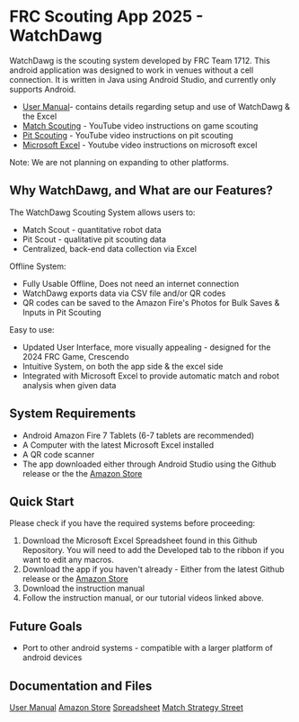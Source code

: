 # FRC Scouting App 2025 - WatchDawg

WatchDawg is the scouting system developed by FRC Team 1712. This android application was designed to work in venues without a cell connection.
It is written in Java using Android Studio, and currently only supports Android.

* [User Manual](https://drive.google.com/file/d/12SfmIfrE4jO-iXsUcxjxSocopkPntey1/view?usp=sharing)- contains details regarding setup and use of WatchDawg & the Excel
* [Match Scouting](https://www.youtube.com/watch?v=22WRLwfsiaw) - YouTube video instructions on game scouting
* [Pit Scouting](https://www.youtube.com/watch?v=MEn6Ywp-T_4) - YouTube video instructions on pit scouting
* [Microsoft Excel](https://www.youtube.com/watch?v=07z0OlxK7lk) - Youtube video instructions on microsoft excel

Note: We are not planning on expanding to other platforms.

## Why WatchDawg, and What are our Features?

The WatchDawg Scouting System allows users to:
* Match Scout - quantitative robot data
* Pit Scout - qualitative pit scouting data
* Centralized, back-end data collection via Excel 

Offline System:
* Fully Usable Offline, Does not need an internet connection
* WatchDawg exports data via CSV file and/or QR codes
* QR codes can be saved to the Amazon Fire's Photos for Bulk Saves & Inputs in Pit Scouting

Easy to use:
* Updated User Interface, more visually appealing - designed for the 2024 FRC Game, Crescendo
* Intuitive System, on both the app side & the excel side 
* Integrated with Microsoft Excel to provide automatic match and robot analysis when given data

## System Requirements
* Android Amazon Fire 7 Tablets (6-7 tablets are recommended)
* A Computer with the latest Microsoft Excel installed
* A QR code scanner
* The app downloaded either through Android Studio using the Github release or the the [Amazon Store](https://www.amazon.com/Dawgma-Robotics-WatchDawg/dp/B09VMZZ6FL/ref=sr_1_1?crid=1M5AJ6OLUHUHI&dib=eyJ2IjoiMSJ9.FWtmlrZb8Pfb5iJGDl6BCA.bLqnhWX1Y6KV4uc8-tsAE0UCfR4dc8H-o6jIqZMJNhE&dib_tag=se&keywords=watchdawg&qid=1708785480&s=mobile-apps&sprefix=%2Cmobile-apps%2C292&sr=1-1)


## Quick Start 
Please check if you have the required systems before proceeding:

1. Download the Microsoft Excel Spreadsheet found in this Github Repository. You will need to add the Developed tab to the ribbon if you want to edit any macros.
2. Download the app if you haven't already - Either from the latest Github release or the [Amazon Store](https://www.amazon.com/Dawgma-Robotics-WatchDawg/dp/B09VMZZ6FL/ref=sr_1_1?crid=1M5AJ6OLUHUHI&dib=eyJ2IjoiMSJ9.FWtmlrZb8Pfb5iJGDl6BCA.bLqnhWX1Y6KV4uc8-tsAE0UCfR4dc8H-o6jIqZMJNhE&dib_tag=se&keywords=watchdawg&qid=1708785480&s=mobile-apps&sprefix=%2Cmobile-apps%2C292&sr=1-1)
3. Download the instruction manual 
4. Follow the instruction manual, or our tutorial videos linked above.

## Future Goals
* Port to other android systems - compatible with a larger platform of android devices

## Documentation and Files

[User Manual](https://github.com/Dawgma-1712/Watchdawg-2025/blob/dfff205b0eb28a5d533d199fee723d55e7c87438/2025%20Dawgma%20Scouting%20User%20Manual.pdf)
[Amazon Store](https://www.amazon.com/Dawgma-Robotics-WatchDawg/dp/B09VMZZ6FL/ref=sr_1_1?crid=1M5AJ6OLUHUHI&dib=eyJ2IjoiMSJ9.FWtmlrZb8Pfb5iJGDl6BCA.bLqnhWX1Y6KV4uc8-tsAE0UCfR4dc8H-o6jIqZMJNhE&dib_tag=se&keywords=watchdawg&qid=1708785480&s=mobile-apps&sprefix=%2Cmobile-apps%2C292&sr=1-1)
[Spreadsheet](https://github.com/Dawgma-1712/Watchdawg-2025/blob/b7dbba1a3ad4e020d0530285126b897ce47344f5/2025WATCHDAWG_EXCELUPDATED.xlsm)
[Match Strategy Street](https://github.com/Dawgma-1712/Watchdawg-2025/blob/b7dbba1a3ad4e020d0530285126b897ce47344f5/MatchStrategySheet2025.docx)
